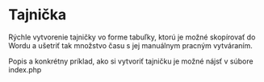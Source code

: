 # Tajnička
Rýchle vytvorenie tajničky vo forme tabuľky, ktorú je možné skopírovať do Wordu a ušetriť tak množstvo času s jej manuálnym pracným vytváraním.

Popis a konkrétny príklad, ako si vytvoriť tajničku je možné nájsť v súbore index.php
